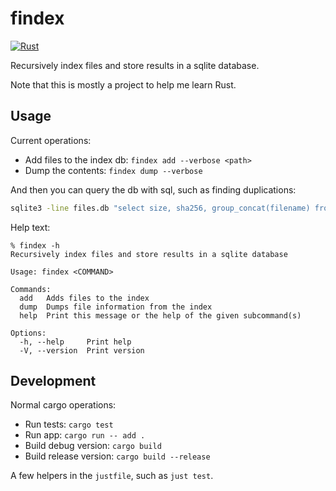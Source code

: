 # findex

[![Rust](https://github.com/pgr0ss/findex/actions/workflows/rust.yml/badge.svg)](https://github.com/pgr0ss/findex/actions/workflows/rust.yml)

Recursively index files and store results in a sqlite database.

Note that this is mostly a project to help me learn Rust.

## Usage

Current operations:
- Add files to the index db: `findex add --verbose <path>`
- Dump the contents: `findex dump --verbose`

And then you can query the db with sql, such as finding duplications:

```bash
sqlite3 -line files.db "select size, sha256, group_concat(filename) from files group by size, sha256 having count(*) > 1 order by size"
```

Help text:

```
% findex -h
Recursively index files and store results in a sqlite database

Usage: findex <COMMAND>

Commands:
  add   Adds files to the index
  dump  Dumps file information from the index
  help  Print this message or the help of the given subcommand(s)

Options:
  -h, --help     Print help
  -V, --version  Print version
```

## Development

Normal cargo operations:
- Run tests: `cargo test`
- Run app: `cargo run -- add .`
- Build debug version: `cargo build`
- Build release version: `cargo build --release`

A few helpers in the `justfile`, such as `just test`.

